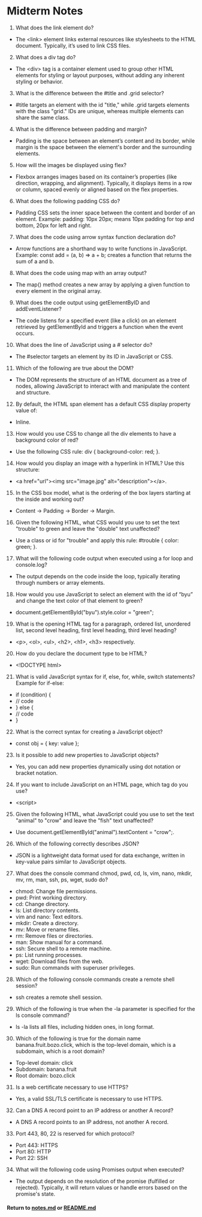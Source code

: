 # Midterm Notes 
1. What does the link element do?
* The \<link> element links external resources like stylesheets to the HTML document. Typically, it’s used to link CSS files.
2. What does a div tag do?
* The \<div> tag is a container element used to group other HTML elements for styling or layout purposes, without adding any inherent styling or behavior.
3. What is the difference between the #title and .grid selector?
* #title targets an element with the id "title," while .grid targets elements with the class "grid." IDs are unique, whereas multiple elements can share the same class.
4. What is the difference between padding and margin?
* Padding is the space between an element’s content and its border, while margin is the space between the element's border and the surrounding elements.
5. How will the images be displayed using flex?
* Flexbox arranges images based on its container’s properties (like direction, wrapping, and alignment). Typically, it displays items in a row or column, spaced evenly or aligned based on the flex properties.
6. What does the following padding CSS do?
* Padding CSS sets the inner space between the content and border of an element. Example: padding: 10px 20px; means 10px padding for top and bottom, 20px for left and right.
7. What does the code using arrow syntax function declaration do?
* Arrow functions are a shorthand way to write functions in JavaScript. Example: const add = (a, b) => a + b; creates a function that returns the sum of a and b.
8. What does the code using map with an array output?
* The map() method creates a new array by applying a given function to every element in the original array.
9. What does the code output using getElementByID and addEventListener?
* The code listens for a specified event (like a click) on an element retrieved by getElementById and triggers a function when the event occurs.
10. What does the line of JavaScript using a # selector do?
* The #selector targets an element by its ID in JavaScript or CSS.
11. Which of the following are true about the DOM?
* The DOM represents the structure of an HTML document as a tree of nodes, allowing JavaScript to interact with and manipulate the content and structure.
12. By default, the HTML span element has a default CSS display property value of:
* Inline.
13. How would you use CSS to change all the div elements to have a background color of red?
* Use the following CSS rule: div { background-color: red; }.
14. How would you display an image with a hyperlink in HTML? Use this structure:
* \<a href="url">\<img src="image.jpg" alt="description">\</a>.
15. In the CSS box model, what is the ordering of the box layers starting at the inside and working out?
* Content → Padding → Border → Margin.
16. Given the following HTML, what CSS would you use to set the text "trouble" to green and leave the "double" text unaffected?
* Use a class or id for "trouble" and apply this rule: #trouble { color: green; }.
17. What will the following code output when executed using a for loop and console.log?
* The output depends on the code inside the loop, typically iterating through numbers or array elements.
18. How would you use JavaScript to select an element with the id of “byu” and change the text color of that element to green?
* document.getElementById("byu").style.color = "green";
19. What is the opening HTML tag for a paragraph, ordered list, unordered list, second level heading, first level heading, third level heading?
* \<p>, \<ol>, \<ul>, \<h2>, \<h1>, \<h3> respectively.
20. How do you declare the document type to be HTML?
* \<!DOCTYPE html>
21. What is valid JavaScript syntax for if, else, for, while, switch statements? Example for if-else:
* if (condition) {
*   // code
*   } else {
*   // code
* }
22. What is the correct syntax for creating a JavaScript object?
* const obj = { key: value };
23. Is it possible to add new properties to JavaScript objects?
* Yes, you can add new properties dynamically using dot notation or bracket notation.
24. If you want to include JavaScript on an HTML page, which tag do you use?
* \<script>
25. Given the following HTML, what JavaScript could you use to set the text "animal" to "crow" and leave the "fish" text unaffected?
* Use document.getElementById("animal").textContent = "crow";.
26. Which of the following correctly describes JSON?
* JSON is a lightweight data format used for data exchange, written in key-value pairs similar to JavaScript objects.
27. What does the console command chmod, pwd, cd, ls, vim, nano, mkdir, mv, rm, man, ssh, ps, wget, sudo do?
* chmod: Change file permissions.
* pwd: Print working directory.
* cd: Change directory.
* ls: List directory contents.
* vim and nano: Text editors.
* mkdir: Create a directory.
* mv: Move or rename files.
* rm: Remove files or directories.
* man: Show manual for a command.
* ssh: Secure shell to a remote machine.
* ps: List running processes.
* wget: Download files from the web.
* sudo: Run commands with superuser privileges.
28. Which of the following console commands create a remote shell session?
* ssh creates a remote shell session.
29. Which of the following is true when the -la parameter is specified for the ls console command?
* ls -la lists all files, including hidden ones, in long format.
30. Which of the following is true for the domain name banana.fruit.bozo.click, which is the top-level domain, which is a subdomain, which is a root domain?
* Top-level domain: click
* Subdomain: banana.fruit
* Root domain: bozo.click
31. Is a web certificate necessary to use HTTPS?
* Yes, a valid SSL/TLS certificate is necessary to use HTTPS.
32. Can a DNS A record point to an IP address or another A record?
* A DNS A record points to an IP address, not another A record.
33. Port 443, 80, 22 is reserved for which protocol?
* Port 443: HTTPS
* Port 80: HTTP
* Port 22: SSH
34. What will the following code using Promises output when executed?
* The output depends on the resolution of the promise (fulfilled or rejected). Typically, it will return values or handle errors based on the promise's state.
#### Return to [notes.md](notes.md) or [README.md](README.md)
